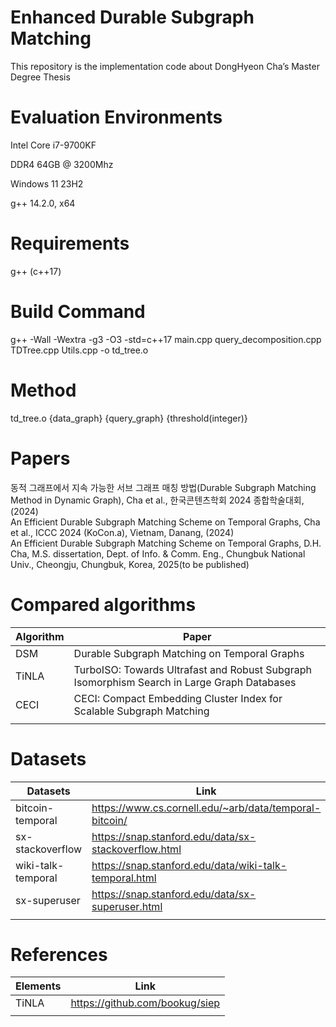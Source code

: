 # Enhanced Durable Subgraph Matching

This repository is the implementation code about DongHyeon Cha’s Master Degree Thesis

# Evaluation Environments

Intel Core i7-9700KF

DDR4 64GB @ 3200Mhz

Windows 11 23H2

g++ 14.2.0, x64

# Requirements

g++ (c++17)

# Build Command

g++ -Wall -Wextra -g3 -O3 -std=c++17 main.cpp query_decomposition.cpp TDTree.cpp Utils.cpp -o td_tree.o

# Method

td_tree.o {data_graph} {query_graph} {threshold(integer)}

# Papers 

동적 그래프에서 지속 가능한 서브 그래프 매칭 방법(Durable Subgraph Matching Method in Dynamic Graph), Cha et al., 한국콘텐츠학회 2024 종합학술대회, (2024)  
An Efficient Durable Subgraph Matching Scheme on Temporal Graphs, Cha et al., ICCC 2024 (KoCon.a), Vietnam, Danang, (2024)  
An Efficient Durable Subgraph Matching Scheme on Temporal Graphs, D.H. Cha, M.S. dissertation, Dept. of Info. & Comm. Eng., Chungbuk National Univ., Cheongju, Chungbuk, Korea, 2025(to be published)  

# Compared algorithms

| Algorithm | Paper |
| --- | --- |
| DSM | Durable Subgraph Matching on Temporal Graphs |
| TiNLA | TurboISO: Towards Ultrafast and Robust Subgraph Isomorphism Search in Large Graph Databases |
| CECI | CECI: Compact Embedding Cluster Index for Scalable Subgraph Matching |
|  |  |

# Datasets



| Datasets | Link |
| --- | --- |
| bitcoin-temporal | https://www.cs.cornell.edu/~arb/data/temporal-bitcoin/ |
| sx-stackoverflow | https://snap.stanford.edu/data/sx-stackoverflow.html |
| wiki-talk-temporal | https://snap.stanford.edu/data/wiki-talk-temporal.html |
| sx-superuser | https://snap.stanford.edu/data/sx-superuser.html |
|  |  |

# References

| Elements | Link |
| --- | --- |
| TiNLA | https://github.com/bookug/siep |
|  |  |
